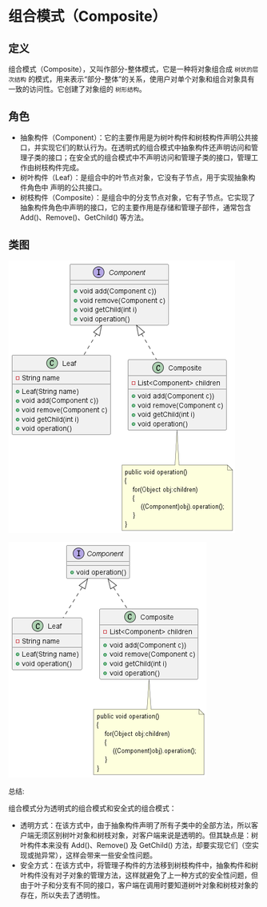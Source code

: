 # 组合模式（Composite）

## 定义

组合模式（Composite），又叫作部分-整体模式，它是一种将对象组合成 ```树状的层次结构``` 的模式，用来表示“部分-整体”的关系，使用户对单个对象和组合对象具有一致的访问性。它创建了对象组的 ```树形结构```。

## 角色

- 抽象构件（Component）：它的主要作用是为树叶构件和树枝构件声明公共接口，并实现它们的默认行为。在透明式的组合模式中抽象构件还声明访问和管理子类的接口；在安全式的组合模式中不声明访问和管理子类的接口，管理工作由树枝构件完成。
- 树叶构件（Leaf）：是组合中的叶节点对象，它没有子节点，用于实现抽象构件角色中 声明的公共接口。
- 树枝构件（Composite）：是组合中的分支节点对象，它有子节点。它实现了抽象构件角色中声明的接口，它的主要作用是存储和管理子部件，通常包含 Add()、Remove()、GetChild() 等方法。

## 类图

![桥接模式（Bridge）- 透明方式](src/main/resources/static/diagram-transparent.png '桥接模式（Bridge）- 透明方式')

![桥接模式（Bridge）- 安全方式](src/main/resources/static/diagram-safe.png '桥接模式（Bridge）- 安全方式')

总结:

组合模式分为透明式的组合模式和安全式的组合模式：

- 透明方式：在该方式中，由于抽象构件声明了所有子类中的全部方法，所以客户端无须区别树叶对象和树枝对象，对客户端来说是透明的。但其缺点是：树叶构件本来没有 Add()、Remove() 及 GetChild() 方法，却要实现它们（空实现或抛异常），这样会带来一些安全性问题。
- 安全方式：在该方式中，将管理子构件的方法移到树枝构件中，抽象构件和树叶构件没有对子对象的管理方法，这样就避免了上一种方式的安全性问题，但由于叶子和分支有不同的接口，客户端在调用时要知道树叶对象和树枝对象的存在，所以失去了透明性。
